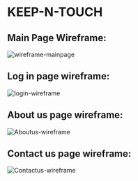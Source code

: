 # KEEP-N-TOUCH


## Main Page Wireframe:

![wireframe-mainpage](https://user-images.githubusercontent.com/87301309/130330097-41fd2970-0008-467a-bb82-e3ff03cb46d4.png)

## Log in page wireframe:
![login-wireframe](https://user-images.githubusercontent.com/87301309/130335853-9a5985f5-044c-4412-9c69-e47c09f83cd2.png)

## About us page wireframe:
![Aboutus-wireframe](https://user-images.githubusercontent.com/87301309/130335858-e49e5892-db79-4e55-a858-c9090c59a965.png)

## Contact us page wireframe: 
![Contactus-wireframe](https://user-images.githubusercontent.com/87301309/130335864-205f395e-de15-4832-9f10-a69ad1cec28c.png)


